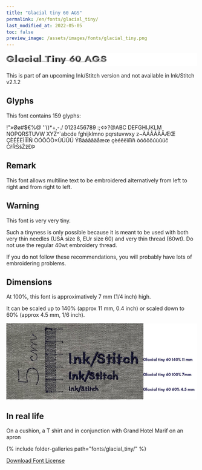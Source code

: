 ```yaml
---
title: "Glacial tiny 60 AGS"
permalink: /en/fonts/glacial_tiny/
last_modified_at: 2022-05-05
toc: false
preview_image: /assets/images/fonts/glacial_tiny.png
---
```

![glacial_tiny](/assets/images/fonts/glacial_tiny.png)

This is part of an upcoming Ink/Stitch version and not available in Ink/Stitch v2.1.2
## Glyphs

This font contains 159 glyphs:
	
!"»Øø#$€%@
'’()*+,-./
0123456789
:;<=>?@ABC
DEFGHIJKLM
NOPQRSTUVW
XYZ^`abcde
fghijklmno
pqrstuvwxy
z~ÀÁÂÃÄÅÆŒ
ÇÈÉÊËÌÍÎÏÑ
ÒÓÔÕÖ×ÙÚÛÜ
Ýßàáâãäåæœ
çèéêëìíîïñ
òóôõöúùûüč
ČřŘŠšŽžÐÞ

## Remark 
This font allows  multiline text to be embroidered alternatively from left to right and from right to left.


## Warning

This font is very very tiny.

Such a tinyness is only possible because it is meant to be used with both very thin needles (USA size 8, EUr size 60) and very thin thread (60wt).
Do not use the regular 40wt embroidery thread.

If you do not follow these recommendations, you will probably have lots of embroidering problems.

## Dimensions

At 100%, this font is approximatively 7 mm (1/4 inch) high.

It can be scaled up to 140% (approx 11 mm, 0.4 inch) or scaled down to 60% (approx 4.5 mm, 1/6  inch).


![Dimensions Glacialtiny](/assets/images/fonts/Sizing/glacialsizing.jpg)



## In real life

On a cushion, a T shirt and  in conjunction with Grand Hotel Marif on an apron 

{% include folder-galleries path="fonts/glacial_tiny/" %}


[Download Font License](https://github.com/inkstitch/inkstitch/tree/main/fonts/glacial_tiny/LICENSE)
